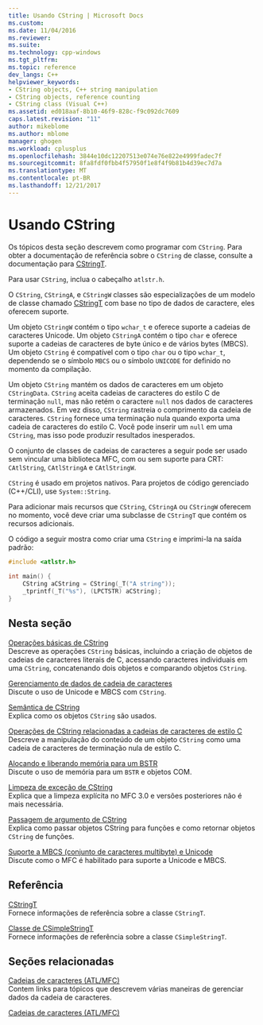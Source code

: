 ```yaml
---
title: Usando CString | Microsoft Docs
ms.custom: 
ms.date: 11/04/2016
ms.reviewer: 
ms.suite: 
ms.technology: cpp-windows
ms.tgt_pltfrm: 
ms.topic: reference
dev_langs: C++
helpviewer_keywords:
- CString objects, C++ string manipulation
- CString objects, reference counting
- CString class (Visual C++)
ms.assetid: ed018aaf-8b10-46f9-828c-f9c092dc7609
caps.latest.revision: "11"
author: mikeblome
ms.author: mblome
manager: ghogen
ms.workload: cplusplus
ms.openlocfilehash: 3844e10dc12207513e074e76e822e4999fadec7f
ms.sourcegitcommit: 8fa8fdf0fbb4f57950f1e8f4f9b81b4d39ec7d7a
ms.translationtype: MT
ms.contentlocale: pt-BR
ms.lasthandoff: 12/21/2017
---
```

# <a name="using-cstring"></a>Usando CString
Os tópicos desta seção descrevem como programar com `CString`. Para obter a documentação de referência sobre o `CString` de classe, consulte a documentação para [CStringT](../atl-mfc-shared/reference/cstringt-class.md).  
  
 Para usar `CString`, inclua o cabeçalho `atlstr.h`.  
  
 O `CString`, `CStringA`, e `CStringW` classes são especializações de um modelo de classe chamado [CStringT](../atl-mfc-shared/reference/cstringt-class.md) com base no tipo de dados de caractere, eles oferecem suporte.  
  
 Um objeto `CStringW` contém o tipo `wchar_t` e oferece suporte a cadeias de caracteres Unicode. Um objeto `CStringA` contém o tipo `char` e oferece suporte a cadeias de caracteres de byte único e de vários bytes (MBCS). Um objeto `CString` é compatível com o tipo `char` ou o tipo `wchar_t`, dependendo se o símbolo `MBCS` ou o símbolo `UNICODE` for definido no momento da compilação.  
  
 Um objeto `CString` mantém os dados de caracteres em um objeto `CStringData`. `CString` aceita cadeias de caracteres do estilo C de terminação `null`, mas não retém o caractere `null` nos dados de caracteres armazenados. Em vez disso, `CString` rastreia o comprimento da cadeia de caracteres. `CString` fornece uma terminação nula quando exporta uma cadeia de caracteres do estilo C. Você pode inserir um `null` em uma `CString`, mas isso pode produzir resultados inesperados.  
  
 O conjunto de classes de cadeias de caracteres a seguir pode ser usado sem vincular uma biblioteca MFC, com ou sem suporte para CRT: `CAtlString`, `CAtlStringA` e `CAtlStringW`.  
  
 `CString` é usado em projetos nativos. Para projetos de código gerenciado (C++/CLI), use `System::String`.  
  
 Para adicionar mais recursos que `CString`, `CStringA` ou `CStringW` oferecem no momento, você deve criar uma subclasse de `CStringT` que contém os recursos adicionais.  
  
 O código a seguir mostra como criar uma `CString` e imprimi-la na saída padrão:  
  
```cpp  
#include <atlstr.h>  
  
int main() {  
    CString aCString = CString(_T("A string"));  
    _tprintf(_T("%s"), (LPCTSTR) aCString);  
}  
```  
  
## <a name="in-this-section"></a>Nesta seção  
 [Operações básicas de CString](../atl-mfc-shared/basic-cstring-operations.md)  
 Descreve as operações `CString` básicas, incluindo a criação de objetos de cadeias de caracteres literais de C, acessando caracteres individuais em uma `CString`, concatenando dois objetos e comparando objetos `CString`.  
  
 [Gerenciamento de dados de cadeia de caracteres](../atl-mfc-shared/string-data-management.md)  
 Discute o uso de Unicode e MBCS com `CString`.  
  
 [Semântica de CString](../atl-mfc-shared/cstring-semantics.md)  
 Explica como os objetos `CString` são usados.  
  
 [Operações de CString relacionadas a cadeias de caracteres de estilo C](../atl-mfc-shared/cstring-operations-relating-to-c-style-strings.md)  
 Descreve a manipulação do conteúdo de um objeto `CString` como uma cadeia de caracteres de terminação nula de estilo C.  
  
 [Alocando e liberando memória para um BSTR](../atl-mfc-shared/allocating-and-releasing-memory-for-a-bstr.md)  
 Discute o uso de memória para um `BSTR` e objetos COM.  
  
 [Limpeza de exceção de CString](../atl-mfc-shared/cstring-exception-cleanup.md)  
 Explica que a limpeza explícita no MFC 3.0 e versões posteriores não é mais necessária.  
  
 [Passagem de argumento de CString](../atl-mfc-shared/cstring-argument-passing.md)  
 Explica como passar objetos CString para funções e como retornar objetos `CString` de funções.  
  
 [Suporte a MBCS (conjunto de caracteres multibyte) e Unicode](../atl-mfc-shared/unicode-and-multibyte-character-set-mbcs-support.md)  
 Discute como o MFC é habilitado para suporte a Unicode e MBCS.  
  
## <a name="reference"></a>Referência  
 [CStringT](../atl-mfc-shared/reference/cstringt-class.md)  
 Fornece informações de referência sobre a classe `CStringT`.  
  
 [Classe de CSimpleStringT](../atl-mfc-shared/reference/csimplestringt-class.md)  
 Fornece informações de referência sobre a classe `CSimpleStringT`.  
  
## <a name="related-sections"></a>Seções relacionadas  
 [Cadeias de caracteres (ATL/MFC)](../atl-mfc-shared/strings-atl-mfc.md)  
 Contem links para tópicos que descrevem várias maneiras de gerenciar dados da cadeia de caracteres.  
  
 [Cadeias de caracteres (ATL/MFC)](../atl-mfc-shared/strings-atl-mfc.md)

